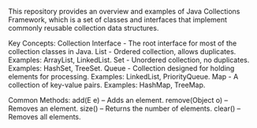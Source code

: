 This repository provides an overview and examples of Java Collections Framework, which is a set of classes and interfaces that implement commonly reusable collection data structures.

Key Concepts:
Collection Interface - The root interface for most of the collection classes in Java.
List - Ordered collection, allows duplicates. Examples: ArrayList, LinkedList.
Set - Unordered collection, no duplicates. Examples: HashSet, TreeSet.
Queue - Collection designed for holding elements for processing. Examples: LinkedList, PriorityQueue.
Map - A collection of key-value pairs. Examples: HashMap, TreeMap.

Common Methods:
add(E e) – Adds an element.
remove(Object o) – Removes an element.
size() – Returns the number of elements.
clear() – Removes all elements.
